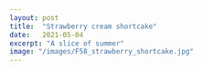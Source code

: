 ```yaml
---
layout: post
title:  "Strawberry cream shortcake"
date:   2021-05-04
excerpt: "A slice of summer"
image: "/images/F58_strawberry_shortcake.jpg"
---
```


